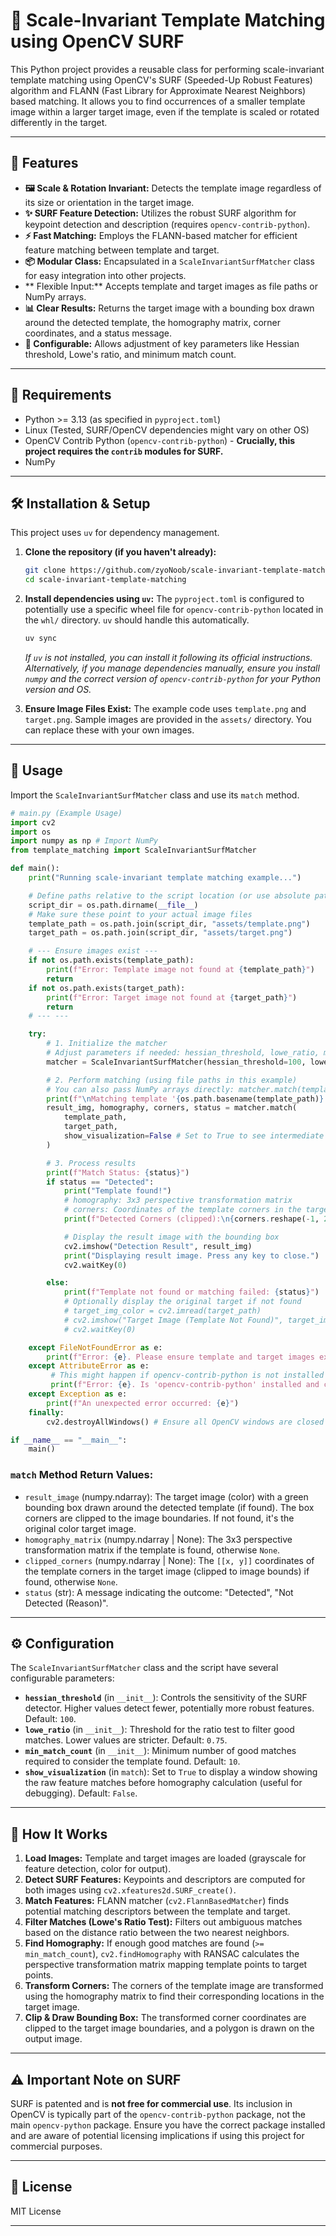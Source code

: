 # 🎯 Scale-Invariant Template Matching using OpenCV SURF

This Python project provides a reusable class for performing scale-invariant template matching using OpenCV's SURF (Speeded-Up Robust Features) algorithm and FLANN (Fast Library for Approximate Nearest Neighbors) based matching. It allows you to find occurrences of a smaller template image within a larger target image, even if the template is scaled or rotated differently in the target.

---

## 💪 Features

-   **🖼️ Scale & Rotation Invariant:** Detects the template image regardless of its size or orientation in the target image.
-   **✨ SURF Feature Detection:** Utilizes the robust SURF algorithm for keypoint detection and description (requires `opencv-contrib-python`).
-   **⚡ Fast Matching:** Employs the FLANN-based matcher for efficient feature matching between template and target.
-   **📦 Modular Class:** Encapsulated in a `ScaleInvariantSurfMatcher` class for easy integration into other projects.
-   ** Flexible Input:** Accepts template and target images as file paths or NumPy arrays.
-   **📊 Clear Results:** Returns the target image with a bounding box drawn around the detected template, the homography matrix, corner coordinates, and a status message.
-   **🔧 Configurable:** Allows adjustment of key parameters like Hessian threshold, Lowe's ratio, and minimum match count.

---

## 👷️ Requirements

-   Python >= 3.13 (as specified in `pyproject.toml`)
-   Linux (Tested, SURF/OpenCV dependencies might vary on other OS)
-   OpenCV Contrib Python (`opencv-contrib-python`) - **Crucially, this project requires the `contrib` modules for SURF.**
-   NumPy

---

## 🛠️ Installation & Setup

This project uses `uv` for dependency management.

1.  **Clone the repository (if you haven't already):**
    ```bash
    git clone https://github.com/zyoNoob/scale-invariant-template-matching.git
    cd scale-invariant-template-matching
    ```

2.  **Install dependencies using `uv`:**
    The `pyproject.toml` is configured to potentially use a specific wheel file for `opencv-contrib-python` located in the `whl/` directory. `uv` should handle this automatically.
    ```bash
    uv sync
    ```
    *If `uv` is not installed, you can install it following its official instructions.*
    *Alternatively, if you manage dependencies manually, ensure you install `numpy` and the correct version of `opencv-contrib-python` for your Python version and OS.*

3.  **Ensure Image Files Exist:**
    The example code uses `template.png` and `target.png`. Sample images are provided in the `assets/` directory. You can replace these with your own images.

---

## 🚀 Usage

Import the `ScaleInvariantSurfMatcher` class and use its `match` method.

```python
# main.py (Example Usage)
import cv2
import os
import numpy as np # Import NumPy
from template_matching import ScaleInvariantSurfMatcher

def main():
    print("Running scale-invariant template matching example...")

    # Define paths relative to the script location (or use absolute paths)
    script_dir = os.path.dirname(__file__)
    # Make sure these point to your actual image files
    template_path = os.path.join(script_dir, "assets/template.png")
    target_path = os.path.join(script_dir, "assets/target.png")

    # --- Ensure images exist ---
    if not os.path.exists(template_path):
        print(f"Error: Template image not found at {template_path}")
        return
    if not os.path.exists(target_path):
        print(f"Error: Target image not found at {target_path}")
        return
    # --- ---

    try:
        # 1. Initialize the matcher
        # Adjust parameters if needed: hessian_threshold, lowe_ratio, min_match_count
        matcher = ScaleInvariantSurfMatcher(hessian_threshold=100, lowe_ratio=0.75, min_match_count=10)

        # 2. Perform matching (using file paths in this example)
        # You can also pass NumPy arrays directly: matcher.match(template_np_array, target_np_array)
        print(f"\nMatching template '{os.path.basename(template_path)}' in target '{os.path.basename(target_path)}'")
        result_img, homography, corners, status = matcher.match(
            template_path,
            target_path,
            show_visualization=False # Set to True to see intermediate matches
        )

        # 3. Process results
        print(f"Match Status: {status}")
        if status == "Detected":
            print("Template found!")
            # homography: 3x3 perspective transformation matrix
            # corners: Coordinates of the template corners in the target image (clipped)
            print(f"Detected Corners (clipped):\n{corners.reshape(-1, 2)}")

            # Display the result image with the bounding box
            cv2.imshow("Detection Result", result_img)
            print("Displaying result image. Press any key to close.")
            cv2.waitKey(0)

        else:
            print(f"Template not found or matching failed: {status}")
            # Optionally display the original target if not found
            # target_img_color = cv2.imread(target_path)
            # cv2.imshow("Target Image (Template Not Found)", target_img_color)
            # cv2.waitKey(0)

    except FileNotFoundError as e:
        print(f"Error: {e}. Please ensure template and target images exist.")
    except AttributeError as e:
         # This might happen if opencv-contrib-python is not installed correctly or missing SURF
         print(f"Error: {e}. Is 'opencv-contrib-python' installed and compatible? Does it include SURF?")
    except Exception as e:
        print(f"An unexpected error occurred: {e}")
    finally:
        cv2.destroyAllWindows() # Ensure all OpenCV windows are closed

if __name__ == "__main__":
    main()

```

### `match` Method Return Values:

-   `result_image` (numpy.ndarray): The target image (color) with a green bounding box drawn around the detected template (if found). The box corners are clipped to the image boundaries. If not found, it's the original color target image.
-   `homography_matrix` (numpy.ndarray | None): The 3x3 perspective transformation matrix if the template is found, otherwise `None`.
-   `clipped_corners` (numpy.ndarray | None): The `[[x, y]]` coordinates of the template corners in the target image (clipped to image bounds) if found, otherwise `None`.
-   `status` (str): A message indicating the outcome: "Detected", "Not Detected (Reason)".

---

## ⚙️ Configuration

The `ScaleInvariantSurfMatcher` class and the script have several configurable parameters:

-   **`hessian_threshold`** (in `__init__`): Controls the sensitivity of the SURF detector. Higher values detect fewer, potentially more robust features. Default: `100`.
-   **`lowe_ratio`** (in `__init__`): Threshold for the ratio test to filter good matches. Lower values are stricter. Default: `0.75`.
-   **`min_match_count`** (in `__init__`): Minimum number of good matches required to consider the template found. Default: `10`.
-   **`show_visualization`** (in `match`): Set to `True` to display a window showing the raw feature matches before homography calculation (useful for debugging). Default: `False`.

---

## 🧠 How It Works

1.  **Load Images:** Template and target images are loaded (grayscale for feature detection, color for output).
2.  **Detect SURF Features:** Keypoints and descriptors are computed for both images using `cv2.xfeatures2d.SURF_create()`.
3.  **Match Features:** FLANN matcher (`cv2.FlannBasedMatcher`) finds potential matching descriptors between the template and target.
4.  **Filter Matches (Lowe's Ratio Test):** Filters out ambiguous matches based on the distance ratio between the two nearest neighbors.
5.  **Find Homography:** If enough good matches are found (`>= min_match_count`), `cv2.findHomography` with RANSAC calculates the perspective transformation matrix mapping template points to target points.
6.  **Transform Corners:** The corners of the template image are transformed using the homography matrix to find their corresponding locations in the target image.
7.  **Clip & Draw Bounding Box:** The transformed corner coordinates are clipped to the target image boundaries, and a polygon is drawn on the output image.

---

## ⚠️ Important Note on SURF

SURF is patented and is **not free for commercial use**. Its inclusion in OpenCV is typically part of the `opencv-contrib-python` package, not the main `opencv-python` package. Ensure you have the correct package installed and are aware of potential licensing implications if using this project for commercial purposes.

---

## 📜 License

MIT License

---
